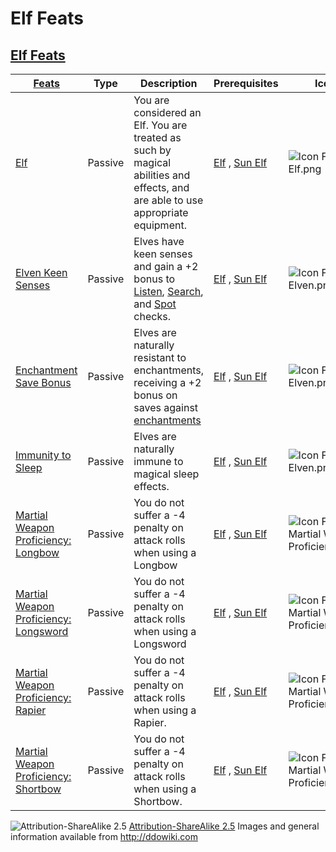 # Elf Feats

## [Elf Feats](http://ddowiki.com/page/Category:Elf_feats)

|[ ][grantedFeats] [Feats][result] | Type | Description | Prerequisites | Icon |
|----------------------------------------|--------|----|----|---|
| [Elf][elf_feat] | Passive |You are considered an Elf. You are treated as such by magical abilities and effects, and are able to use appropriate equipment.| [Elf][elf_race] , [Sun Elf][sunelf_race]|![Icon Feat Elf.png](images/Icon_Feat_Elf.png)|
|[Elven Keen Senses](http://www.ddowiki.com/page/Elven_Keen_Senses "Elven Keen Senses")| Passive | Elves have keen senses and gain a +2 bonus to [Listen](http://www.ddowiki.com/page/Listen "Listen"), [Search](http://www.ddowiki.com/page/Search "Search"), and [Spot](http://www.ddowiki.com/page/Spot "Spot") checks. | [Elf][elf_race] , [Sun Elf][sunelf_race]|![Icon Feat Elven.png](/images/thumb/36px-Icon_Feat_Elven.png)|
|[Enchantment Save Bonus](http://www.ddowiki.com/page/Enchantment_Save_Bonus "Enchantment Save Bonus")| Passive |Elves are naturally resistant to enchantments, receiving a +2 bonus on saves against [enchantments](http://www.ddowiki.com/page/Enchantment "Enchantment")| [Elf][elf_race] , [Sun Elf][sunelf_race]|![Icon Feat Elven.png](/images/thumb/36px-Icon_Feat_Elven.png)|
|[Immunity to Sleep](http://www.ddowiki.com/page/Immunity_to_Sleep "Immunity to Sleep")| Passive | Elves are naturally immune to magical sleep effects. | [Elf][elf_race] , [Sun Elf][sunelf_race]|![Icon Feat Elven.png](/images/thumb/36px-Icon_Feat_Elven.png)|
|[Martial Weapon Proficiency: Longbow](http://www.ddowiki.com/page/Martial_Weapon_Proficiency#Longbow "Martial Weapon Proficiency") | Passive |You do not suffer a -4 penalty on attack rolls when using a Longbow | [Elf][elf_race] , [Sun Elf][sunelf_race] |![Icon Feat Martial Weapon Proficiency.png](/images/thumb/36px-Icon_Feat_Martial_Weapon_Proficiency.png) |
|[Martial Weapon Proficiency: Longsword](http://www.ddowiki.com/page/Martial_Weapon_Proficiency#Longsword "Martial Weapon Proficiency")| Passive |You do not suffer a -4 penalty on attack rolls when using a Longsword|[Elf][elf_race] , [Sun Elf][sunelf_race]|![Icon Feat Martial Weapon Proficiency.png](/images/thumb/36px-Icon_Feat_Martial_Weapon_Proficiency.png)|
|[Martial Weapon Proficiency: Rapier](http://www.ddowiki.com/page/Martial_Weapon_Proficiency#Rapier "Martial Weapon Proficiency") | Passive |You do not suffer a -4 penalty on attack rolls when using a Rapier.|[Elf][elf_race] , [Sun Elf][sunelf_race]|![Icon Feat Martial Weapon Proficiency.png](/images/thumb/36px-Icon_Feat_Martial_Weapon_Proficiency.png)|
|[Martial Weapon Proficiency: Shortbow](http://www.ddowiki.com/page/Martial_Weapon_Proficiency#Shortbow "Martial Weapon Proficiency")| Passive  | You do not suffer a -4 penalty on attack rolls when using a Shortbow. | [Elf][elf_race] , [Sun Elf][sunelf_race] |![Icon Feat Martial Weapon Proficiency.png](/images/thumb/36px-Icon_Feat_Martial_Weapon_Proficiency.png) |


[_matchStrategy_]: - "c:matchStrategy=KeyMatch"
[result]: - "?=#feat"
[elf_feat]: http://www.ddowiki.com/edit/Elf_(feat)?redlink=1 "Elf (feat) (page does not exist)"
[elf_race]: http://www.ddowiki.com/page/Elf "Elf"
[sunelf_race]: http://www.ddowiki.com/page/Sun_Elf_(Morninglord) "Sun Elf (Morninglord)"
![Attribution-ShareAlike 2.5](/images/somerights20.png)
[Attribution-ShareAlike 2.5](https://creativecommons.org/licenses/by-sa/2.5/) Images and general information available from http://ddowiki.com


[grantedFeats]: - "c:verify-rows=#feat:verifyGrantedFeats()"
